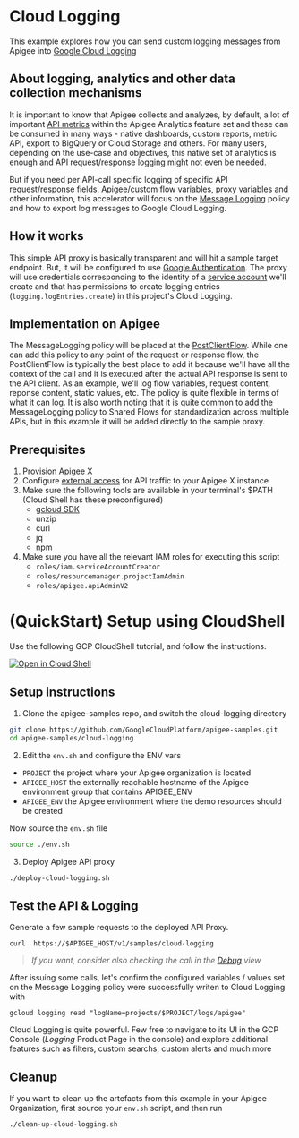 # Cloud Logging

This example explores how you can send custom logging messages from Apigee into [Google Cloud Logging](https://cloud.google.com/logging/docs/overview)

## About logging, analytics and other data collection mechanisms

It is important to know that Apigee collects and analyzes, by default, a lot of important [API metrics](https://cloud.google.com/apigee/docs/api-platform/analytics/analytics-services-overview#what-kind-of-data-is-collected-and-analyzed) within the Apigee Analytics feature set and these can be consumed in many ways - native dashboards, custom reports, metric API, export to BigQuery or Cloud Storage and others. For many users, depending on the use-case and objectives, this native set of analytics is enough and API request/response logging might not even be needed.

But if you need per API-call specific logging of specific API request/response fields, Apigee/custom flow variables, proxy variables and other information, this accelerator will focus on the [Message Logging](https://cloud.google.com/apigee/docs/api-platform/reference/policies/message-logging-policy) policy and how to export log messages to Google Cloud Logging.

## How it works

This simple API proxy is basically transparent and will hit a sample target endpoint. But, it will be configured to use [Google Authentication](https://cloud.google.com/apigee/docs/api-platform/security/google-auth/overview). The proxy will use credentials corresponding to the identity of a [service account](https://cloud.google.com/iam/docs/understanding-service-accounts) we'll create and that has permissions to create logging entries (`logging.logEntries.create`) in this project's Cloud Logging. 

## Implementation on Apigee 

The MessageLogging policy will be placed at the [PostClientFlow](https://cloud.google.com/apigee/docs/api-platform/fundamentals/what-are-flows#designingflowexecutionsequence-havingcodeexecuteaftertheclientreceivesyourproxysresponsewithapostclientflow). While one can add this policy to any point of the request or response flow, the PostClientFlow is typically the best place to add it because we'll have all the context of the call and it is executed after the actual API response is sent to the API client. 
As an example, we'll log flow variables, request content, reponse content, static values, etc. The policy is quite flexible in terms of what it can log.
It is also worth noting that it is quite common to add the MessageLogging policy to Shared Flows for standardization across multiple APIs, but in this example it will be added directly to the sample proxy.

## Prerequisites
1. [Provision Apigee X](https://cloud.google.com/apigee/docs/api-platform/get-started/provisioning-intro)
2. Configure [external access](https://cloud.google.com/apigee/docs/api-platform/get-started/configure-routing#external-access) for API traffic to your Apigee X instance
3. Make sure the following tools are available in your terminal's $PATH (Cloud Shell has these preconfigured)
    * [gcloud SDK](https://cloud.google.com/sdk/docs/install)
    * unzip
    * curl
    * jq
    * npm
4. Make sure you have all the relevant IAM roles for executing this script
    * `roles/iam.serviceAccountCreator`
    * `roles/resourcemanager.projectIamAdmin`
    * `roles/apigee.apiAdminV2`

# (QuickStart) Setup using CloudShell

Use the following GCP CloudShell tutorial, and follow the instructions.

[![Open in Cloud Shell](https://gstatic.com/cloudssh/images/open-btn.png)](https://ssh.cloud.google.com/cloudshell/open?cloudshell_git_repo=https://github.com/GoogleCloudPlatform/apigee-samples&cloudshell_git_branch=main&cloudshell_workspace=.&cloudshell_tutorial=cloud-logging/docs/cloudshell-tutorial.md)

## Setup instructions

1. Clone the apigee-samples repo, and switch the cloud-logging directory


```bash
git clone https://github.com/GoogleCloudPlatform/apigee-samples.git
cd apigee-samples/cloud-logging
```

2. Edit the `env.sh` and configure the ENV vars

* `PROJECT` the project where your Apigee organization is located
* `APIGEE_HOST` the externally reachable hostname of the Apigee environment group that contains APIGEE_ENV
* `APIGEE_ENV` the Apigee environment where the demo resources should be created

Now source the `env.sh` file

```bash
source ./env.sh
```

3. Deploy Apigee API proxy

```bash
./deploy-cloud-logging.sh
```

## Test the API & Logging

Generate a few sample requests to the deployed API Proxy.

```
curl  https://$APIGEE_HOST/v1/samples/cloud-logging
```
> _If you want, consider also checking the call in the [Debug](https://cloud.google.com/apigee/docs/api-platform/debug/trace) view_

After issuing some calls, let's confirm the configured variables / values set on the Message Logging policy were successfully writen to Cloud Logging with 

```
gcloud logging read "logName=projects/$PROJECT/logs/apigee"
```

Cloud Logging is quite powerful. Few free to navigate to its UI in the GCP Console (_Logging_ Product Page in the console) and explore additional features such as filters, custom searchs, custom alerts and much more

## Cleanup

If you want to clean up the artefacts from this example in your Apigee Organization, first source your `env.sh` script, and then run

```bash
./clean-up-cloud-logging.sh
```
